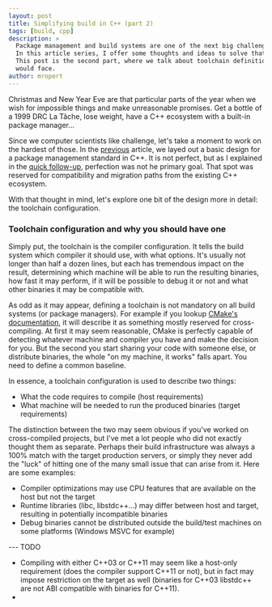 ```yaml
---
layout: post
title: Simplifying build in C++ (part 2)
tags: [build, cpp]
description: >
  Package management and build systems are one of the next big challenges C++ is going to face.
  In this article series, I offer some thoughts and ideas to solve that.
  This post is the second part, where we talk about toolchain definition, how a standard could work and what challenges it
  would face.
author: mropert
---
```


Christmas and New Year Eve are that particular parts of the year when we wish for impossible things and make unreasonable promises.
Get a bottle of a 1999 DRC La Tâche, lose weight, have a C++ ecosystem with a built-in package manager...

Since we computer scientists like challenge, let's take a moment to work on the hardest of those. In the 
[previous](/2017/10/19/simplifying_build-part1/) article, we layed out a basic design for a package management standard
in C++. It is not perfect, but as I explained in the [quick follow-up](/2017/10/24/simplifying-build-and-api-convergence/),
perfection was not he primary goal. That spot was reserved for compatibility and migration paths from the existing C++ ecosystem.

With that thought in mind, let's explore one bit of the design more in detail: the toolchain configuration.

### Toolchain configuration and why you should have one

Simply put, the toolchain is the compiler configuration. It tells the build system which compiler it should use, with
what options. It's usually not longer than half a dozen lines, but each has tremendous impact on the result, determining
which machine will be able to run the resulting binaries, how fast it may perform, if it will be possible to debug it or not
and what other binaries it may be compatible with.

As odd as it may appear, defining a toolchain is not mandatory on all build systems (or package managers). For example
if you lookup [CMake's documentation](https://cmake.org/cmake/help/latest/manual/cmake-toolchains.7.html), it will describe
it as something mostly reserved for cross-compiling. At first it may seem reasonable, CMake is perfectly capable of detecting
whatever machine and compiler you have and make the decision for you. But the second you start sharing your code with someone
else, or distribute binaries, the whole "on my machine, it works" falls apart. You need to define a common baseline.

In essence, a toolchain configuration is used to describe two things:
* What the code requires to compile (host requirements)
* What machine will be needed to run the produced binaries (target requirements)

The distinction between the two may seem obvious if you've worked on cross-compiled projects, but I've met a lot people who
did not exactly thought them as separate. Perhaps their build infrastructure was always a 100% match with the target production
servers, or simply they never add the "luck" of hitting one of the many small issue that can arise from it. Here are some
examples:

* Compiler optimizations may use CPU features that are available on the host but not the target
* Runtime libraries (libc, libstdc++...) may differ between host and target, resulting in potentially incompatible binaries
* Debug binaries cannot be distributed outside the build/test machines on some platforms (Windows MSVC for example)



--- TODO

* Compiling with either C++03 or C++11 may seem like a host-only requirement (does the compiler support C++11 or not), but in fact
may impose restriction on the target as well (binaries for C++03 libstdc++ are not ABI compatible with binaries for C++11).
* 

